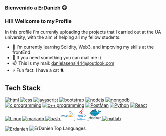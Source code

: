 ### Bienvenido a ErDanieh 😋
### Hi!! Wellcome to my Profile
In this profile i'm currently uploading the projects that I carried out at the UA university, with the aim of helping all my fellow students.

- 🌱 I’m currently learning Solidity, Web3, and improving my skills at the frontEnd
- 💬 If you need something you can mail me :)
- 📫 This is my mail: danielasensi444@outlook.com 
- ⚡ Fun fact: I have a cat 🐈

## Tech Stack

<a margin="10" href="https://developer.mozilla.org/en-US/docs/Web/HTML" target="_blank"><img margin="10px" height="40" src="https://github.com/abdoachhoubi/abdoachhoubi/blob/main/svgs/html.svg" alt="html"></a>
<a margin="10" href="https://developer.mozilla.org/en-US/docs/Web/CSS" target="_blank"><img margin="10px" height="40" src="https://github.com/abdoachhoubi/abdoachhoubi/blob/main/svgs/css.svg" alt="css"></a>
<a margin="10" href="https://developer.mozilla.org/en-US/docs/Web/JavaScript" target="_blank"><img margin="10px" height="40" src="https://github.com/abdoachhoubi/abdoachhoubi/blob/main/svgs/javascript.svg" alt="javascript"></a>
<a margin="10" href="https://getbootstrap.com" target="_blank"><img margin="10px" height="40" src="https://github.com/abdoachhoubi/abdoachhoubi/blob/main/svgs/bootstrap.svg" alt="bootstrap"></a>
<a margin="10" href="https://nodejs.org" target="_blank"><img margin="10px" height="40" src="https://github.com/abdoachhoubi/abdoachhoubi/blob/main/svgs/nodejs.svg" alt="nodejs"></a>
<a margin="10" href="https://mongodb.com" target="_blank"><img margin="10px" height="40" src="https://github.com/abdoachhoubi/abdoachhoubi/blob/main/svgs/mongodb.svg" alt="mongodb"></a>
<a margin="10" href="https://devdocs.io/c/" target="_blank"><img margin="10px" height="40" src="https://github.com/abdoachhoubi/abdoachhoubi/blob/main/svgs/c.svg" alt="c programming"></a>
<a margin="10" href="https://www.innovasys.com/product/dx/features_dotnet?gclid=Cj0KCQjwxb2XBhDBARIsAOjDZ35Imk17-gqDF44sf3YhZygvGTHHCH3rmQcVkkG_HEgw3DHW5voFA-waAjoQEALw_wcB" target="_blank"><img margin="10px" height="40" src="https://upload.wikimedia.org/wikipedia/commons/1/18/ISO_C%2B%2B_Logo.svg" alt="c++ programming"></a>
<a margin="10" href="https://www.postman.com/" target="_blank"><img margin="10px" height="40" src="https://www.svgrepo.com/show/354202/postman-icon.svg" alt="PostMan"></a>
<a margin="10" href="https://www.python.org/downloads/" target="_blank"><img margin="10px" height="40" src="https://cdn.iconscout.com/icon/free/png-256/python-3521655-2945099.png" alt="Python"></a>
<a margin="10" href="https://es.reactjs.org/" target="_blank"><img margin="10px" height="40" src="https://upload.wikimedia.org/wikipedia/commons/thumb/a/a7/React-icon.svg/539px-React-icon.svg.png" alt="React"></a>
<a margin="10" href="https://es.reactjs.org/" target="_blank"><img margin="10px" height="40" src="https://logos-world.net/wp-content/uploads/2020/09/Linux-Logo.png" alt="Linux"></a>
<a href="https://mariadb.org/" target="_blank" rel="noreferrer"> <img src="https://www.vectorlogo.zone/logos/mariadb/mariadb-icon.svg" alt="mariadb" width="40" height="40"/>
  <a href="https://www.gnu.org/software/bash/" target="_blank" rel="noreferrer"> <img src="https://www.vectorlogo.zone/logos/gnu_bash/gnu_bash-icon.svg" alt="bash" width="40" height="40"/> </a> 
<a href="https://www.mysql.com/" target="_blank" rel="noreferrer"> <img src="https://raw.githubusercontent.com/devicons/devicon/master/icons/mysql/mysql-original-wordmark.svg" alt="mysql" width="40" height="40"/> </a>
<a href="https://www.java.com" target="_blank" rel="noreferrer"> <img src="https://raw.githubusercontent.com/devicons/devicon/master/icons/java/java-original.svg" alt="java" width="40" height="40"/> </a>
<a href="https://www.docker.com/" target="_blank" rel="noreferrer"> <img src="https://raw.githubusercontent.com/devicons/devicon/master/icons/docker/docker-original-wordmark.svg" alt="docker" width="40" height="40"/> </a> 
<a href="https://www.mathworks.com/" target="_blank" rel="noreferrer"> <img src="https://upload.wikimedia.org/wikipedia/commons/2/21/Matlab_Logo.png" alt="matlab" width="40" height="40"/> </a> 

  
  
<img align="center" src="https://github-readme-stats.vercel.app/api?username=ErDanieh&include_all_commits=true&count_private=true&show_icons=true&line_height=30&title_color=CDB4DB&icon_color=CDB4DB&text_color=D3D3D3&bg_color=0A0A0A" alt="Erdanieh">
<img src="https://github-readme-stats.vercel.app/api/top-langs/?username=ErDanieh&layout=compact&theme=dark&bg_color=0A0A0A" alt="ErDanieh Top Languages"/> </a> 



<!--
**ErDanieh/ErDanieh** is a ✨ _special_ ✨ repository because its `README.md` (this file) appears on your GitHub profile.

Here are some ideas to get you started:

- 🔭 I’m currently working on ...
- 🌱 I’m currently learning ...
- 👯 I’m looking to collaborate on ...
- 🤔 I’m looking for help with ...
- 💬 Ask me about ...
- 📫 How to reach me: ...
- 😄 Pronouns: ...
- ⚡ Fun fact: ...
-->
